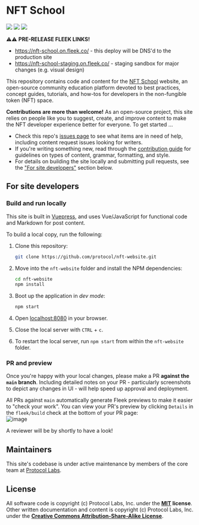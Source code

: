 # NFT School

[![](https://img.shields.io/badge/made%20by-Protocol%20Labs-blue.svg)](https://protocol.ai)
[![](https://img.shields.io/badge/platform-VuePress-green.svg)](https://vuepress.vuejs.org/)
[![](https://img.shields.io/badge/deployed%20on-Fleek-ff69b4.svg)](http://fleek.co/)

⚠️⚠️  **PRE-RELEASE FLEEK LINKS!**
- https://nft-school.on.fleek.co/ - this deploy will be DNS'd to the production site
- https://nft-school-staging.on.fleek.co/ - staging sandbox for major changes (e.g. visual design)

This repository contains code and content for the [NFT School](https://nftschool.dev) website, an open-source community education platform devoted to best practices, concept guides, tutorials, and how-tos for developers in the non-fungible token (NFT) space. 

**Contributions are more than welcome!** As an open-source project, this site relies on people like you to suggest, create, and improve content to make the NFT developer experience better for everyone. To get started ...

- Check this repo's [issues page](https://github.com/protocol/nft-website/issues) to see what items are in need of help, including content request issues looking for writers.
- If you're writing something new, read through the [contribution guide](https://nftschool.dev/contribute/) for guidelines on types of content, grammar, formatting, and style.
- For details on building the site locally and submitting pull requests, see the ["For site developers"](#for-site-developers) section below.

## For site developers

### Build and run locally

This site is built in [Vuepress](https://vuepress.vuejs.org/guide/), and uses Vue/JavaScript for functional code and Markdown for post content.

To build a local copy, run the following:

1. Clone this repository:

   ```bash
   git clone https://github.com/protocol/nft-website.git
   ```

1. Move into the `nft-website` folder and install the NPM dependencies:

   ```bash
   cd nft-website
   npm install
   ```

1. Boot up the application in _dev mode_:

   ```bash
   npm start
   ```

1. Open [localhost:8080](http://localhost:8080) in your browser.
1. Close the local server with `CTRL` + `c`.
1. To restart the local server, run `npm start` from within the `nft-website` folder.

### PR and preview

Once you're happy with your local changes, please make a PR **against the `main` branch**. Including detailed notes on your PR - particularly screenshots to depict any changes in UI - will help speed up approval and deployment.

All PRs against `main` automatically generate Fleek previews to make it easier to "check your work". You can view your PR's preview by clicking `Details` in the `fleek/build` check at the bottom of your PR page:<br/>
![image](https://user-images.githubusercontent.com/1507828/110034382-9dbb5b80-7cf7-11eb-89a4-7772970677d3.png)

A reviewer will be by shortly to have a look!

## Maintainers

This site's codebase is under active maintenance by members of the core team at [Protocol Labs](https://protocol.ai/).

## License

All software code is copyright (c) Protocol Labs, Inc. under the **[MIT](LICENSE) license**. Other written documentation and content is copyright (c) Protocol Labs, Inc. under the [**Creative Commons Attribution-Share-Alike License**](https://creativecommons.org/licenses/by/4.0/).
